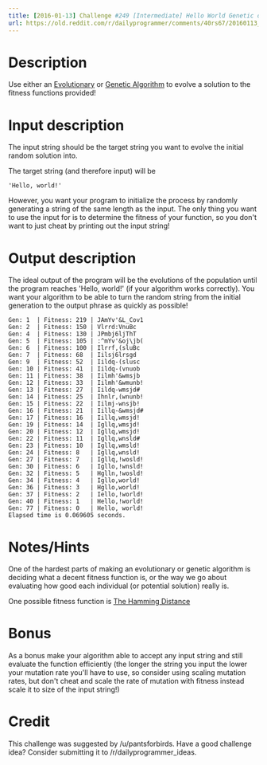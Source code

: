 ```yaml
---
title: [2016-01-13] Challenge #249 [Intermediate] Hello World Genetic or Evolutionary Algorithm
url: https://old.reddit.com/r/dailyprogrammer/comments/40rs67/20160113_challenge_249_intermediate_hello_world/
---
```


# Description

Use either an [Evolutionary](http://en.wikipedia.org/wiki/Evolutionary_algorithm) or [Genetic Algorithm](http://en.wikipedia.org/wiki/Genetic_algorithm) to evolve a solution to the fitness functions provided!

# Input description

The input string should be the target string you want to evolve the initial random solution into.

The target string (and therefore input) will be 

    'Hello, world!'

However, you want your program to initialize the process by randomly generating a string of the same length as the input. The only thing you want to use the input for is to determine the fitness of your function, so you don't want to just cheat by printing out the input string!

# Output description
The ideal output of the program will be the evolutions of the population until the program reaches 'Hello, world!' (if your algorithm works correctly). You want your algorithm to be able to turn the random string from the initial generation to the output phrase as quickly as possible!

    Gen: 1  | Fitness: 219 | JAmYv'&L_Cov1
    Gen: 2  | Fitness: 150 | Vlrrd:VnuBc
    Gen: 4  | Fitness: 130 | JPmbj6ljThT
    Gen: 5  | Fitness: 105 | :^mYv'&oj\jb(
    Gen: 6  | Fitness: 100 | Ilrrf,(sluBc
    Gen: 7  | Fitness: 68  | Iilsj6lrsgd
    Gen: 9  | Fitness: 52  | Iildq-(slusc
    Gen: 10 | Fitness: 41  | Iildq-(vnuob
    Gen: 11 | Fitness: 38  | Iilmh'&wmsjb
    Gen: 12 | Fitness: 33  | Iilmh'&wmunb!
    Gen: 13 | Fitness: 27  | Iildq-wmsjd#
    Gen: 14 | Fitness: 25  | Ihnlr,(wnunb!
    Gen: 15 | Fitness: 22  | Iilmj-wnsjb!
    Gen: 16 | Fitness: 21  | Iillq-&wmsjd#
    Gen: 17 | Fitness: 16  | Iillq,wmsjd!
    Gen: 19 | Fitness: 14  | Igllq,wmsjd!
    Gen: 20 | Fitness: 12  | Igllq,wmsjd!
    Gen: 22 | Fitness: 11  | Igllq,wnsld#
    Gen: 23 | Fitness: 10  | Igllq,wmsld!
    Gen: 24 | Fitness: 8   | Igllq,wnsld!
    Gen: 27 | Fitness: 7   | Igllq,!wosld!
    Gen: 30 | Fitness: 6   | Igllo,!wnsld!
    Gen: 32 | Fitness: 5   | Hglln,!wosld!
    Gen: 34 | Fitness: 4   | Igllo,world!
    Gen: 36 | Fitness: 3   | Hgllo,world!
    Gen: 37 | Fitness: 2   | Iello,!world!
    Gen: 40 | Fitness: 1   | Hello,!world!
    Gen: 77 | Fitness: 0   | Hello, world!
    Elapsed time is 0.069605 seconds.

# Notes/Hints

One of the hardest parts of making an evolutionary or genetic algorithm is deciding what a decent fitness function is, or the way we go about evaluating how good each individual (or potential solution) really is.

One possible fitness function is [The Hamming Distance](http://en.wikipedia.org/wiki/Hamming_distance)

# Bonus

As a bonus make your algorithm able to accept any input string and still evaluate the function efficiently (the longer the string you input the lower your mutation rate you'll have to use, so consider using scaling mutation rates, but don't cheat and scale the rate of mutation with fitness instead scale it to size of the input string!)

# Credit

This challenge was suggested by /u/pantsforbirds. Have a good challenge idea? Consider submitting it to /r/dailyprogrammer_ideas.
